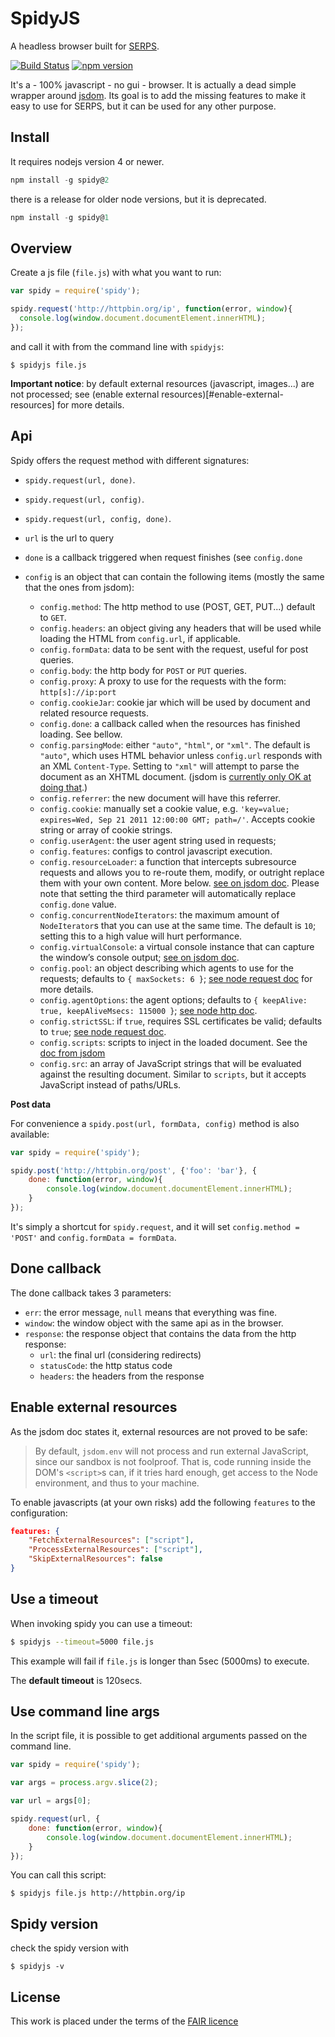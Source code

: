 SpidyJS
=======

A headless browser built for [SERPS](https://serp-spider.github.io/).

[![Build Status](https://travis-ci.org/serp-spider/spidyjs.svg?branch=master)](https://travis-ci.org/serp-spider/spidyjs)
[![npm version](https://badge.fury.io/js/spidy.svg)](https://badge.fury.io/js/spidy)

It's a - 100% javascript - no gui - browser. 
It is actually a dead simple wrapper around [jsdom](https://github.com/tmpvar/jsdom).
Its goal is to add the missing features to make it easy to use for SERPS, but it can be used for any other purpose. 

Install
-------

It requires nodejs version 4 or newer.

```js
npm install -g spidy@2
```

there is a release for older node versions, but it is deprecated.

```js
npm install -g spidy@1
```

Overview
--------

Create a js file (``file.js``) with what you want to run:

```js
var spidy = require('spidy');

spidy.request('http://httpbin.org/ip', function(error, window){
  console.log(window.document.documentElement.innerHTML);
});
```

and call it with from the command line with ``spidyjs``: 

``$ spidyjs file.js``

**Important notice**: by default external resources (javascript, images...) are not processed; 
see (enable external resources)[#enable-external-resources] for more details.

Api
---

Spidy offers the request method with different signatures:
 
- ``spidy.request(url, done)``.
- ``spidy.request(url, config)``.
- ``spidy.request(url, config, done)``.

- ``url`` is the url to query
- ``done`` is a callback triggered when request finishes (see ``config.done`` 
- ``config`` is an object that can contain the following items (mostly the same that the ones from jsdom):
    - `config.method`: The http method to use (POST, GET, PUT...) default to ``GET``.
    - `config.headers`: an object giving any headers that will be used while loading the HTML from `config.url`, if applicable.
    - `config.formData`: data to be sent with the request, useful for post queries.
    - `config.body`: the http body for ``POST`` or ``PUT`` queries.
    - `config.proxy`: A proxy to use for the requests with the form: ``http[s]://ip:port``
    - `config.cookieJar`: cookie jar which will be used by document and related resource requests.
    - `config.done`: a callback called when the resources has finished loading. See bellow.
    - `config.parsingMode`: either `"auto"`, `"html"`, or `"xml"`. The default is `"auto"`, 
    which uses HTML behavior unless `config.url` responds with an XML `Content-Type`. 
    Setting to `"xml"` will attempt to parse the document as an XHTML document. (jsdom is [currently only OK at doing that](https://github.com/tmpvar/jsdom/issues/885).)
    - `config.referrer`: the new document will have this referrer.
    - `config.cookie`: manually set a cookie value, e.g. `'key=value; expires=Wed, Sep 21 2011 12:00:00 GMT; path=/'`. Accepts cookie string or array of cookie strings.
    - `config.userAgent`: the user agent string used in requests;
    - `config.features`: configs to control javascript execution.
    - `config.resourceLoader`: a function that intercepts subresource requests and allows you to re-route them, modify, or outright replace them with your own content. More below.
    [see on jsdom doc](https://github.com/tmpvar/jsdom#initialization-lifecycle). Please note that setting the third parameter will automatically replace ``config.done`` value.
    - `config.concurrentNodeIterators`: the maximum amount of `NodeIterator`s that you can use at the same time. The default is `10`; setting this to a high value will hurt performance.
    - `config.virtualConsole`: a virtual console instance that can capture the window’s console output; 
    [see on jsdom doc](https://github.com/tmpvar/jsdom#capturing-console-output).
    - `config.pool`: an object describing which agents to use for the requests; defaults to `{ maxSockets: 6 }`; 
    [see node request doc](https://github.com/request/request#requestoptions-callback) for more details.
    - `config.agentOptions`: the agent options; defaults to `{ keepAlive: true, keepAliveMsecs: 115000 }`;
    [see node http doc](https://nodejs.org/api/http.html).
    - `config.strictSSL`: if `true`, requires SSL certificates be valid; defaults to `true`;
    [see node request doc](https://github.com/request/request#requestoptions-callback).
    - `config.scripts`: scripts to inject in the loaded document. See the [doc from jsdom](https://github.com/tmpvar/jsdom#easymode-jsdomenv)
    - `config.src`: an array of JavaScript strings that will be evaluated against the resulting document. Similar to `scripts`, but it accepts JavaScript instead of paths/URLs.


**Post data**

For convenience a ``spidy.post(url, formData, config)`` method is also available:

```js
var spidy = require('spidy');

spidy.post('http://httpbin.org/post', {'foo': 'bar'}, {
    done: function(error, window){
        console.log(window.document.documentElement.innerHTML);
    }
});
``` 
It's simply a shortcut for ``spidy.request``, and it will set ``config.method = 'POST'`` and ``config.formData = formData``.


Done callback
-------------

The done callback takes 3 parameters:

- `err`: the error message, `null` means that everything was fine.
- `window`: the window object with the same api as in the browser.
- `response`: the response object that contains the data from the http response:
    - `url`: the final url (considering redirects)
    - `statusCode`: the http status code
    - `headers`: the headers from the response


Enable external resources
-------------------------

As the jsdom doc states it, external resources are not proved to be safe:

> By default, `jsdom.env` will not process and run external JavaScript, 
> since our sandbox is not foolproof. That is, code running inside the DOM's `<script>`s can, 
> if it tries hard enough, get access to the Node environment, and thus to your machine. 

To enable javascripts (at your own risks) add the following ``features`` to the configuration:

```json
features: {
    "FetchExternalResources": ["script"],
    "ProcessExternalResources": ["script"],
    "SkipExternalResources": false
}
```

Use a timeout
-------------

When invoking spidy you can use a timeout:

```sh
$ spidyjs --timeout=5000 file.js
```

This example will fail if ``file.js`` is longer than 5sec (5000ms) to execute.

The **default timeout** is 120secs.

Use command line args
---------------------

In the script file, it is possible to get additional arguments passed on the command line.

```js
var spidy = require('spidy');

var args = process.argv.slice(2);

var url = args[0];

spidy.request(url, {
    done: function(error, window){
        console.log(window.document.documentElement.innerHTML);
    }
});
```

You can call this script:

``$ spidyjs file.js http://httpbin.org/ip``


Spidy version
-------------

check the spidy version with 

``$ spidyjs -v``


License
-------

This work is placed under the terms of the [FAIR licence](https://opensource.org/licenses/Fair)